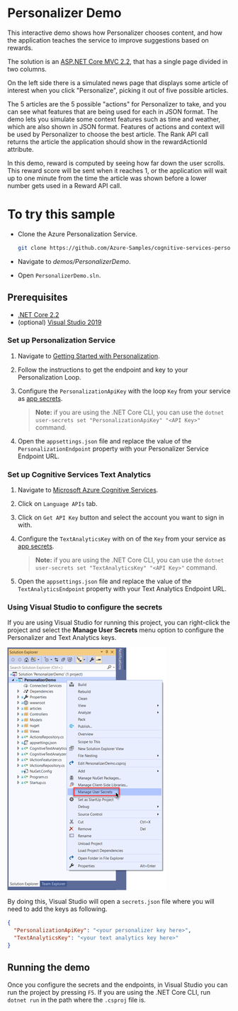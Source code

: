 # Personalizer Demo

This interactive demo shows how Personalizer chooses content, and how the application teaches the service to improve suggestions based on rewards.

The solution is an [ASP.NET Core MVC 2.2](https://docs.microsoft.com/en-us/aspnet/core/mvc/overview?view=aspnetcore-2.2), that has a single page divided in two columns.

On the left side there is a simulated news page that displays some article of interest when you click "Personalize", picking it out of five possible articles.

The 5 articles are the 5 possible "actions" for Personalizer to take, and you can see what features that are being used for each in JSON format. The demo lets you simulate some context features such as time and weather, which are also shown in JSON format. Features of actions and context will be used by Personalizer to choose the best article. The Rank API call returns the article the application should show in the rewardActionId attribute.

In this demo, reward is computed by seeing how far down the user scrolls. This reward score will be sent when it reaches 1, or the application will wait up to one minute from the time the article was shown before a lower number gets used in a Reward API call.


# To try this sample

- Clone the Azure Personalization Service.

    ```bash
    git clone https://github.com/Azure-Samples/cognitive-services-personalizer-samples.git
    ```

- Navigate to _demos/PersonalizerDemo_.

- Open `PersonalizerDemo.sln`.


## Prerequisites

- [.NET Core 2.2](https://dotnet.microsoft.com/download/dotnet-core/2.2)
- (optional) [Visual Studio 2019](https://visualstudio.microsoft.com/vs/)

### Set up Personalization Service

1. Navigate to [Getting Started with Personalization](https://docs.microsoft.com/en-us/azure/cognitive-services/personalizer/how-to-settings).

1. Follow the instructions to get the endpoint and key to your Personalization Loop.

1. Configure the `PersonalizationApiKey` with the loop `Key` from your service as [app secrets](https://docs.microsoft.com/en-us/aspnet/core/security/app-secrets).

    > **Note:** if you are using the .NET Core CLI, you can use the `dotnet user-secrets set "PersonalizationApiKey" "<API Key>"` command.

1. Open the `appsettings.json` file and replace the value of the `PersonalizationEndpoint` property with your Personalizer Service Endpoint URL.


### Set up Cognitive Services Text Analytics

1. Navigate to [Microsoft Azure Cognitive Services](https://azure.microsoft.com/en-us/try/cognitive-services/).

1. Click on `Language APIs` tab.

1. Click on `Get API Key` button and select the account you want to sign in with.

1. Configure the `TextAnalyticsKey` with on of the `Key` from your service as [app secrets](https://docs.microsoft.com/en-us/aspnet/core/security/app-secrets).

    > **Note:** if you are using the .NET Core CLI, you can use the `dotnet user-secrets set "TextAnalyticsKey" "<API Key>"` command.

1. Open the `appsettings.json` file and replace the value of the `TextAnalyticsEndpoint` property with your Text Analytics Endpoint URL.

### Using Visual Studio to configure the secrets

If you are using Visual Studio for running this project, you can right-click the project and select the **Manage User Secrets** menu option to configure the Personalizer and Text Analytics keys.

![Selecting the Manage User Secrets option in VS](./imgs/vs-manage-user-secrets.png)

By doing this, Visual Studio will open a `secrets.json` file where you will need to add the keys as following.

```JSON
{
  "PersonalizationApiKey": "<your personalizer key here>",
  "TextAnalyticsKey": "<your text analytics key here>"
}
```

## Running the demo

Once you configure the secrets and the endpoints, in Visual Studio you can run the project by pressing `F5`. If you are using the .NET Core CLI, run `dotnet run` in the path where the `.csproj` file is.
